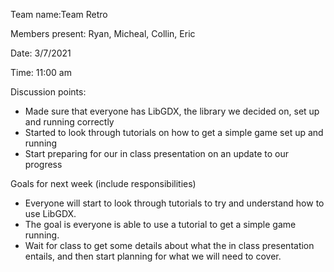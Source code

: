 Team name:Team Retro

Members present: Ryan, Micheal, Collin, Eric

Date: 3/7/2021

Time: 11:00 am

Discussion points: 

* Made sure that everyone has LibGDX, the library we decided on, set up and running correctly
* Started to look through tutorials on how to get a simple game set up and running
* Start preparing for our in class presentation on an update to our progress

Goals for next week (include responsibilities)

* Everyone will start to look through tutorials to try and understand how to use LibGDX.
* The goal is everyone is able to use a tutorial to get a simple game running.
* Wait for class to get some details about what the in class presentation entails, and then start planning for what we will need to cover.

